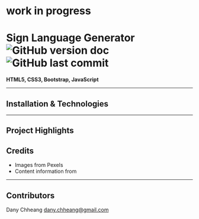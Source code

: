 # work in progress


# Sign Language Generator ![GitHub version doc](https://img.shields.io/badge/Version-1.0.0-red) ![GitHub last commit](https://img.shields.io/github/last-commit/dcc5235/Sign_Language?style=flat-square) 

**HTML5, CSS3, Bootstrap, JavaScript**

---

## Installation & Technologies

---

## Project Highlights

## Credits

- Images from Pexels
- Content information from

---

## Contributors

Dany Chheang dany.chheang@gmail.com
